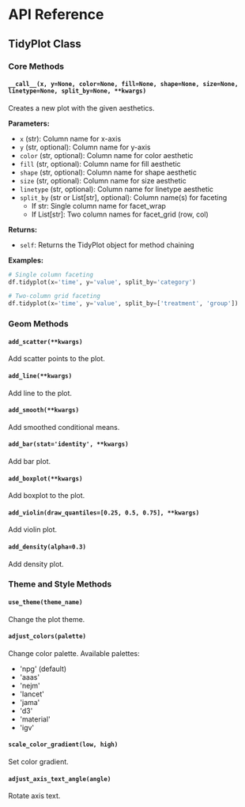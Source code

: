 # API Reference

## TidyPlot Class

### Core Methods

#### `__call__(x, y=None, color=None, fill=None, shape=None, size=None, linetype=None, split_by=None, **kwargs)`

Creates a new plot with the given aesthetics.

**Parameters:**

- `x` (str): Column name for x-axis
- `y` (str, optional): Column name for y-axis
- `color` (str, optional): Column name for color aesthetic
- `fill` (str, optional): Column name for fill aesthetic
- `shape` (str, optional): Column name for shape aesthetic
- `size` (str, optional): Column name for size aesthetic
- `linetype` (str, optional): Column name for linetype aesthetic
- `split_by` (str or List[str], optional): Column name(s) for faceting
  - If str: Single column name for facet_wrap
  - If List[str]: Two column names for facet_grid (row, col)

**Returns:**
- `self`: Returns the TidyPlot object for method chaining

**Examples:**

```python
# Single column faceting
df.tidyplot(x='time', y='value', split_by='category')

# Two-column grid faceting
df.tidyplot(x='time', y='value', split_by=['treatment', 'group'])
```

### Geom Methods

#### `add_scatter(**kwargs)`
Add scatter points to the plot.

#### `add_line(**kwargs)`
Add line to the plot.

#### `add_smooth(**kwargs)`
Add smoothed conditional means.

#### `add_bar(stat='identity', **kwargs)`
Add bar plot.

#### `add_boxplot(**kwargs)`
Add boxplot to the plot.

#### `add_violin(draw_quantiles=[0.25, 0.5, 0.75], **kwargs)`
Add violin plot.

#### `add_density(alpha=0.3)`
Add density plot.

### Theme and Style Methods

#### `use_theme(theme_name)`
Change the plot theme.

#### `adjust_colors(palette)`
Change color palette. Available palettes:
- 'npg' (default)
- 'aaas'
- 'nejm'
- 'lancet'
- 'jama'
- 'd3'
- 'material'
- 'igv'

#### `scale_color_gradient(low, high)`
Set color gradient.

#### `adjust_axis_text_angle(angle)`
Rotate axis text.
